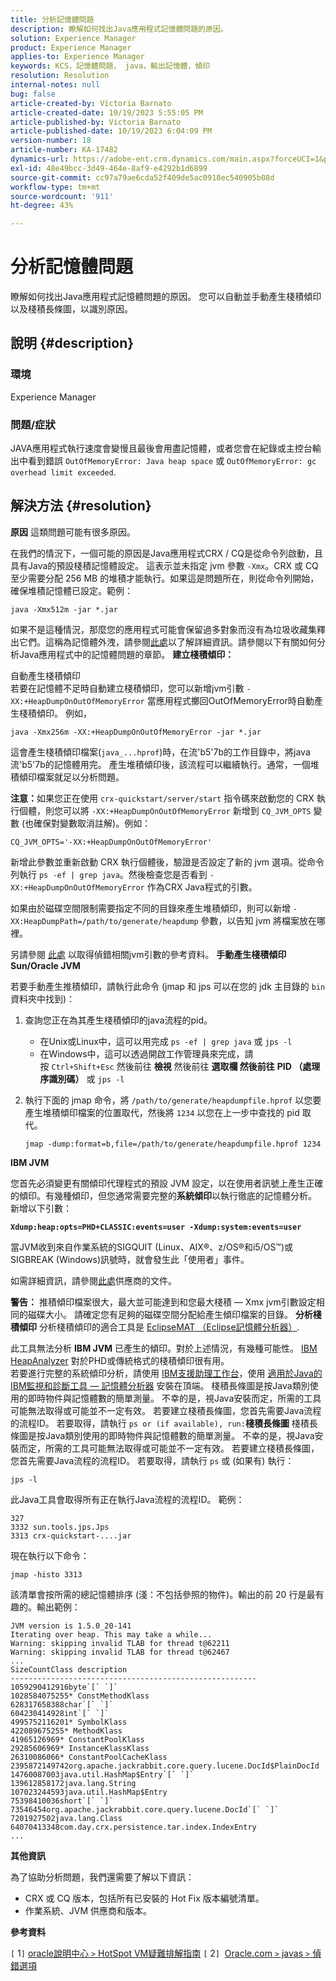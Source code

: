 ```yaml
---
title: 分析記憶體問題
description: 瞭解如何找出Java應用程式記憶體問題的原因。
solution: Experience Manager
product: Experience Manager
applies-to: Experience Manager
keywords: KCS，記憶體問題， java，輸出記憶體，傾印
resolution: Resolution
internal-notes: null
bug: false
article-created-by: Victoria Barnato
article-created-date: 10/19/2023 5:55:05 PM
article-published-by: Victoria Barnato
article-published-date: 10/19/2023 6:04:09 PM
version-number: 18
article-number: KA-17482
dynamics-url: https://adobe-ent.crm.dynamics.com/main.aspx?forceUCI=1&pagetype=entityrecord&etn=knowledgearticle&id=9b3b26a0-a86e-ee11-8df0-6045bd006793
exl-id: 48e49bcc-3d49-464e-8af9-e4292b1d6899
source-git-commit: cc97a79ae6cda52f409de5ac0918ec540905b08d
workflow-type: tm+mt
source-wordcount: '911'
ht-degree: 43%

---
```


# 分析記憶體問題


瞭解如何找出Java應用程式記憶體問題的原因。 您可以自動並手動產生棧積傾印以及棧積長條圖，以識別原因。

## 說明 {#description}


### <b>環境</b>

Experience Manager



### <b>問題/症狀</b>

JAVA應用程式執行速度會變慢且最後會用盡記憶體，或者您會在紀錄或主控台輸出中看到錯誤 `OutOfMemoryError: Java heap space` 或 `OutOfMemoryError: gc overhead limit exceeded`.


## 解決方法 {#resolution}

<b>原因</b>
這類問題可能有很多原因。

在我們的情況下，一個可能的原因是Java應用程式CRX / CQ是從命令列啟動，且具有Java的預設棧積記憶體設定。 這表示並未指定 jvm 參數 `-Xmx`。CRX 或 CQ 至少需要分配 256 MB 的堆積才能執行。如果這是問題所在，則從命令列開始，確保堆積記憶體已設定。範例：


```
java -Xmx512m -jar *.jar
```


如果不是這種情況，那麼您的應用程式可能會保留過多對象而沒有為垃圾收藏集釋出它們。這稱為記憶體外洩，請參閱[此處](https://docs.oracle.com/javase/7/docs/webnotes/tsg/TSG-VM/html/memleaks.html)以了解詳細資訊。請參閱以下有關如何分析Java應用程式中的記憶體問題的章節。
<b>建立棧積傾印：</b>

自動產生棧積傾印<br>
若要在記憶體不足時自動建立棧積傾印，您可以新增jvm引數 `-XX:+HeapDumpOnOutOfMemoryError` 當應用程式擲回OutOfMemoryError時自動產生棧積傾印。 例如，


```
java -Xmx256m -XX:+HeapDumpOnOutOfMemoryError -jar *.jar
```


這會產生棧積傾印檔案(`java_...hprof`)時，在流&#39;b5&#39;7b的工作目錄中，將java流&#39;b5&#39;7b的記憶體用完。 產生堆積傾印後，該流程可以繼續執行。通常，一個堆積傾印檔案就足以分析問題。

<b>注意：</b>如果您正在使用 `crx-quickstart/server/start` 指令碼來啟動您的 CRX 執行個體，則您可以將 `-XX:+HeapDumpOnOutOfMemoryError` 新增到 `CQ_JVM_OPTS` 變數 (也確保對變數取消註解)。例如：


```
CQ_JVM_OPTS='-XX:+HeapDumpOnOutOfMemoryError'
```


新增此參數並重新啟動 CRX 執行個體後，驗證是否設定了新的 jvm 選項。從命令列執行 `ps -ef | grep java`。然後檢查您是否看到 `-XX:+HeapDumpOnOutOfMemoryError` 作為CRX Java程式的引數。

如果由於磁碟空間限制需要指定不同的目錄來產生堆積傾印，則可以新增 `-XX:HeapDumpPath=/path/to/generate/heapdump` 參數，以告知 jvm 將檔案放在哪裡。

另請參閱 [此處](https://www.oracle.com/java/technologies/javase/vmoptions-jsp.html#DebuggingOptions) 以取得偵錯相關jvm引數的參考資料。
<b>手動產生棧積傾印</b>
<b>Sun/Oracle JVM</b>

若要手動產生推積傾印，請執行此命令 (jmap 和 jps 可以在您的 jdk 主目錄的 `bin` 資料夾中找到)：

1. 查詢您正在為其產生棧積傾印的java流程的pid。
   - 在Unix或Linux中，這可以用完成 `ps -ef | grep java` 或 `jps -l`
   - 在Windows中，這可以透過開啟工作管理員來完成，請按 `Ctrl+Shift+Esc` 然後前往 <b>檢視</b> 然後前往 <b>選取欄 </b><b>然後前往</b> <b>PID （處理序識別碼）</b> 或 `jps -l`
2. 執行下面的 jmap 命令，將 `/path/to/generate/heapdumpfile.hprof` 以您要產生堆積傾印檔案的位置取代，然後將 `1234` 以您在上一步中查找的 pid 取代。

   ```
   jmap -dump:format=b,file=/path/to/generate/heapdumpfile.hprof 1234
   ```


<b>IBM JVM</b>

您首先必須變更有關傾印代理程式的預設 JVM 設定，以在使用者訊號上產生正確的傾印。有幾種傾印，但您通常需要完整的<b>系統傾印</b>以執行徹底的記憶體分析。 新增以下引數：

<b>`Xdump:heap:opts=PHD+CLASSIC:events=user -Xdump:system:events=user`</b>

當JVM收到來自作業系統的SIGQUIT (Linux、AIX®、z/OS®和i5/OS™)或SIGBREAK (Windows)訊號時，就會發生此「使用者」事件。

如需詳細資訊，請參閱[此處](https://www.ibm.com/docs/en/sdk-java-technology?topic=SSYKE2/earlier_releases/earlier_releases.html)供應商的文件。

<b>警告：</b> 推積傾印檔案很大，最大並可能達到和您最大棧積 — Xmx jvm引數設定相同的磁碟大小。 請確定您有足夠的磁碟空間分配給產生傾印檔案的目錄。
<b>分析棧積傾印</b>
分析棧積傾印的適合工具是 [EclipseMAT （Eclipse記憶體分析器）](https://www.eclipse.org/mat/).

此工具無法分析 <b>IBM JVM</b> 已產生的傾印。對於上述情況，有幾種可能性。 [IBM HeapAnalyzer](https://www.ibm.com/support/pages/ibm-heapanalyzer) 對於PHD或傳統格式的棧積傾印很有用。
<br>若要進行完整的系統傾印分析，請使用 [IBM支援助理工作台](https://www.ibm.com/support/pages/node/718131)，使用 [適用於Java的IBM監視和診斷工具 — 記憶體分析器](https://www.ibm.com/docs/en/ztpf/2019?topic=tools-memory-analyzer) 安裝在頂端。 棧積長條圖是按Java類別使用的即時物件與記憶體數的簡單測量。 不幸的是，視Java安裝而定，所需的工具可能無法取得或可能並不一定有效。 若要建立棧積長條圖，您首先需要Java流程的流程ID。 若要取得，請執行 `ps or (if available), run:`<b>棧積長條圖</b>
棧積長條圖是按Java類別使用的即時物件與記憶體數的簡單測量。 不幸的是，視Java安裝而定，所需的工具可能無法取得或可能並不一定有效。 若要建立棧積長條圖，您首先需要Java流程的流程ID。 若要取得，請執行 `ps` 或 (如果有) 執行：


```
jps -l
```


此Java工具會取得所有正在執行Java流程的流程ID。 範例：


```
327 
3332 sun.tools.jps.Jps
3313 crx-quickstart-....jar
```


現在執行以下命令：


```
jmap -histo 3313
```


該清單會按所需的總記憶體排序 (淺：不包括參照的物件)。輸出的前 20 行是最有趣的。輸出範例：


```
JVM version is 1.5.0_20-141
Iterating over heap. This may take a while...
Warning: skipping invalid TLAB for thread t@62211
Warning: skipping invalid TLAB for thread t@62467
...
SizeCountClass description
-------------------------------------------------------
1059290412916byte`[` `]` 
1028584075255* ConstMethodKlass
628317658388char`[` `]` 
604230414928int`[` `]` 
4995752116201* SymbolKlass
422089675255* MethodKlass
41965126969* ConstantPoolKlass
29285606969* InstanceKlassKlass
26310086066* ConstantPoolCacheKlass
2395872149742org.apache.jackrabbit.core.query.lucene.DocId$PlainDocId
14760087003java.util.HashMap$Entry`[` `]` 
139612858172java.lang.String
107023244593java.util.HashMap$Entry
75398410036short`[` `]` 
73546454org.apache.jackrabbit.core.query.lucene.DocId`[` `]` 
7201927502java.lang.Class
64070413348com.day.crx.persistence.tar.index.IndexEntry
...
```


<b>其他資訊</b>

為了協助分析問題，我們還需要了解以下資訊：

- CRX 或 CQ 版本，包括所有已安裝的 Hot Fix 版本編號清單。
- 作業系統、JVM 供應商和版本。


<b>參考資料</b>

`[` 1`]`  [oracle說明中心 `>`  HotSpot VM疑難排解指南](https://docs.oracle.com/javase/7/docs/webnotes/tsg/TSG-VM/html/memleaks.html)
`[` 2`]`  [Oracle.com `>`  javas `>`  偵錯選項](https://www.oracle.com/java/technologies/javase/vmoptions-jsp.html#DebuggingOptions)
